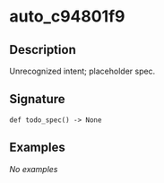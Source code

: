 # auto_c94801f9

## Description
Unrecognized intent; placeholder spec.

## Signature
```
def todo_spec() -> None
```

## Examples
_No examples_
